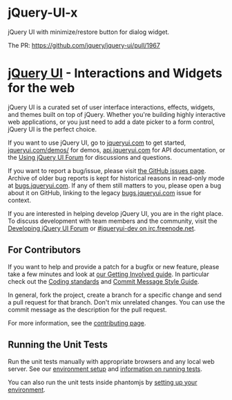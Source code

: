 # jQuery-UI-x

jQuery UI with minimize/restore button for dialog widget.

The PR: https://github.com/jquery/jquery-ui/pull/1967

# [jQuery UI](http://jqueryui.com/) - Interactions and Widgets for the web

jQuery UI is a curated set of user interface interactions, effects, widgets, and themes built on top of jQuery. Whether you're building highly interactive web applications, or you just need to add a date picker to a form control, jQuery UI is the perfect choice.

If you want to use jQuery UI, go to [jqueryui.com](http://jqueryui.com) to get started, [jqueryui.com/demos/](http://jqueryui.com/demos/) for demos, [api.jqueryui.com](http://api.jqueryui.com/) for API documentation, or the [Using jQuery UI Forum](http://forum.jquery.com/using-jquery-ui) for discussions and questions.

If you want to report a bug/issue, please visit [the GitHub issues page](https://github.com/jquery/jquery-ui/issues). Archive of older bug reports is kept for historical reasons in read-only mode at [bugs.jqueryui.com](http://bugs.jqueryui.com). If any of them still matters to you, please open a bug about it on GitHub, linking to the legacy [bugs.jqueryui.com](http://bugs.jqueryui.com) issue for context.

If you are interested in helping develop jQuery UI, you are in the right place.
To discuss development with team members and the community, visit the [Developing jQuery UI Forum](http://forum.jquery.com/developing-jquery-ui) or [#jqueryui-dev on irc.freenode.net](http://irc.jquery.org/).


## For Contributors

If you want to help and provide a patch for a bugfix or new feature, please take
a few minutes and look at [our Getting Involved guide](http://wiki.jqueryui.com/w/page/35263114/Getting-Involved).
In particular check out the [Coding standards](http://wiki.jqueryui.com/w/page/12137737/Coding-standards)
and [Commit Message Style Guide](http://contribute.jquery.org/commits-and-pull-requests/#commit-guidelines).

In general, fork the project, create a branch for a specific change and send a
pull request for that branch. Don't mix unrelated changes. You can use the commit
message as the description for the pull request.

For more information, see the [contributing page](CONTRIBUTING.md).

## Running the Unit Tests

Run the unit tests manually with appropriate browsers and any local web server. See our [environment setup](CONTRIBUTING.md#environment-minimum-required) and [information on running tests](CONTRIBUTING.md#running-the-tests).

You can also run the unit tests inside phantomjs by [setting up your environment](CONTRIBUTING.md#user-content-environment-recommended-setup).
